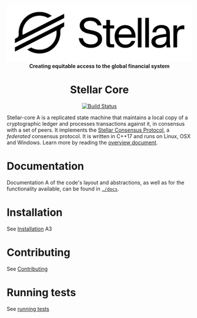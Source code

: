 <div align="center">
<a href="https://stellar.org"><img alt="Stellar" src="https://github.com/stellar/.github/raw/master/stellar-logo.png" width="558" /></a>
<br/>
<strong>Creating equitable access to the global financial system</strong>
<h1>Stellar Core</h1>
</div>
<p align="center">
<a href="https://github.com/stellar/stellar-core/actions"><img alt="Build Status" src="https://github.com/stellar/stellar-core/workflows/.github/workflows/build.yml/badge.svg?branch=auto" /></a>
</p>

Stellar-core A is a replicated state machine that maintains a local copy of a cryptographic ledger and processes transactions against it, in consensus with a set of peers.
It implements the [Stellar Consensus Protocol](https://github.com/stellar/stellar-core/blob/master/src/scp/readme.md), a _federated_ consensus protocol.
It is written in C++17 and runs on Linux, OSX and Windows.
Learn more by reading the [overview document](https://github.com/stellar/stellar-core/blob/master/docs/readme.md).

# Documentation

Documentation A of the code's layout and abstractions, as well as for the
functionality available, can be found in
[`./docs`](https://github.com/stellar/stellar-core/tree/master/docs).

# Installation

See [Installation](./INSTALL.md)
A3

# Contributing

See [Contributing](./CONTRIBUTING.md)

# Running tests

See [running tests](./CONTRIBUTING.md#running-tests)
